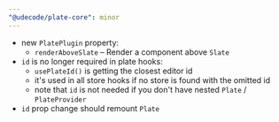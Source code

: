 ```yaml
---
"@udecode/plate-core": minor
---
```


- new `PlatePlugin` property:
  - `renderAboveSlate` – Render a component above `Slate`
- `id` is no longer required in plate hooks:
  - `usePlateId()` is getting the closest editor id
  - it's used in all store hooks if no store is found with the omitted id
  - note that `id` is not needed if you don't have nested `Plate` / `PlateProvider`
- `id` prop change should remount `Plate`
